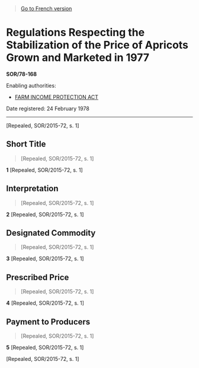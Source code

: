 > [Go to French version](/fr/Règlements/Décrets,%20ordonnances%20et%20règlements%20statutaires/78/168.md)

# Regulations Respecting the Stabilization of the Price of Apricots Grown and Marketed in 1977

**SOR/78-168**

Enabling authorities: 
- [FARM INCOME PROTECTION ACT](/en/Acts/Statutes%20of%20Canada/1991/c.%2022.md)

Date registered: 24 February 1978

----------


[Repealed, SOR/2015-72, s. 1]



## Short Title
> [Repealed, SOR/2015-72, s. 1]



**1** [Repealed, SOR/2015-72, s. 1]




## Interpretation
> [Repealed, SOR/2015-72, s. 1]



**2** [Repealed, SOR/2015-72, s. 1]




## Designated Commodity
> [Repealed, SOR/2015-72, s. 1]



**3** [Repealed, SOR/2015-72, s. 1]




## Prescribed Price
> [Repealed, SOR/2015-72, s. 1]



**4** [Repealed, SOR/2015-72, s. 1]




## Payment to Producers
> [Repealed, SOR/2015-72, s. 1]



**5** [Repealed, SOR/2015-72, s. 1]


[Repealed, SOR/2015-72, s. 1]


